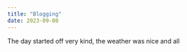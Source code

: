 ```yaml
---
title: "Blogging"
date: 2023-09-08
---
```


The day started off very kind, the weather was nice and all
